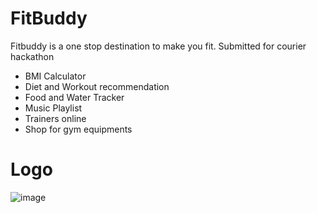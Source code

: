 # FitBuddy

Fitbuddy is a one stop destination to make you fit. Submitted for courier hackathon
- BMI Calculator
- Diet and Workout recommendation
- Food and Water Tracker
- Music Playlist
- Trainers online
- Shop for gym equipments

# Logo

![image](https://user-images.githubusercontent.com/96040322/191208823-03d8520f-0454-41b6-95b6-193b35acc395.png)
